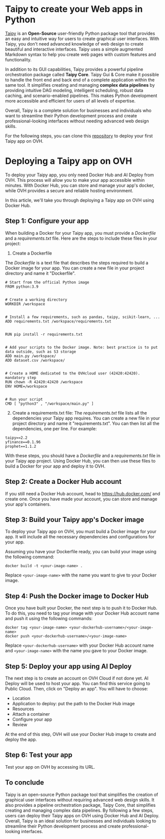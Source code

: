 # Taipy to create your Web apps in Python

[Taipy](https://www.taipy.io/) is an **Open-Source** user-friendly Python package tool that provides an easy and intuitive way for users to create graphical user interfaces. With Taipy, you don't need advanced knowledge of web design to create beautiful and interactive interfaces. Taipy uses a simple augmented Markdown syntax to help you create web pages with custom features and functionality.

In addition to its GUI capabilities, Taipy provides a powerful pipeline orchestration package called **Taipy Core**. Taipy Gui & Core make it possible to handle the front end and back end of a complete application within the same tool. It simplifies creating and managing **complex data pipelines** by providing intuitive DAG modeling, intelligent scheduling, robust data caching, and scenario-enabled pipelines. This makes Python development more accessible and efficient for users of all levels of expertise.

Overall, Taipy is a complete solution for businesses and individuals who want to streamline their Python development process and create professional-looking interfaces without needing advanced web design skills.

For the following steps, you can clone this [repository](https://github.com/FlorianJacta/OVH_Tutorial) to deploy your first Taipy app on OVH.

# Deploying a Taipy app on OVH

To deploy your Taipy app, you only need Docker Hub and AI Deploy from OVH. This process will allow you to make your app accessible within minutes. With Docker Hub, you can store and manage your app's docker, while OVH provides a secure and reliable hosting environment.

In this article, we'll take you through deploying a Taipy app on OVH using Docker Hub.

## Step 1: Configure your app

When building a Docker for your Taipy app, you must provide a _Dockerfile_ and a _requirements.txt_ file. Here are the steps to include these files in your project:

1. Create a Dockerfile

The _Dockerfile_ is a text file that describes the steps required to build a Docker image for your app. You can create a new file in your project directory and name it "Dockerfile".
 
 ```
# Start from the official Python image
FROM python:3.9


# Create a working directory
WORKDIR /workspace


# Install a few requirements, such as pandas, taipy, scikit-learn, ...
ADD requirements.txt /workspace/requirements.txt


RUN pip install -r requirements.txt


# Add your scripts to the Docker image. Note: best practice is to put data outside, such as S3 storage
ADD main.py /workspace/
ADD dataset.csv /workspace/


# Create a HOME dedicated to the OVHcloud user (42420:42420). mandatory step
RUN chown -R 42420:42420 /workspace
ENV HOME=/workspace


# Run your script
CMD [ "python3" , "/workspace/main.py" ]
```

2. Create a requirements.txt file:
The _requirements.txt_ file lists all the dependencies your Taipy app requires. You can create a new file in your project directory and name it "requirements.txt". You can then list all the dependencies, one per line. For example:

```
taipy==2.2
yfinance==0.1.96
prophet==1.1.2
```

With these steps, you should have a _Dockerfile_ and a _requirements.txt_ file in your Taipy app project. Using Docker Hub, you can then use these files to build a Docker for your app and deploy it to OVH.

## Step 2: Create a Docker Hub account

If you still need a Docker Hub account, head to https://hub.docker.com/ and create one. Once you have made your account, you can store and manage your app's containers.

## Step 3: Build your Taipy app's Docker image

To deploy your Taipy app on OVH, you must build a Docker image for your app. It will include all the necessary dependencies and configurations for your app.

Assuming you have your Dockerfile ready, you can build your image using the following command:

```
docker build -t <your-image-name> .
```

Replace `<your-image-name>` with the name you want to give to your Docker image.
 
## Step 4: Push the Docker image to Docker Hub

Once you have built your Docker, the next step is to push it to Docker Hub. To do this, you need to tag your image with your Docker Hub account name and push it using the following commands:

```
docker tag <your-image-name> <your-dockerhub-username>/<your-image-name>
docker push <your-dockerhub-username>/<your-image-name>
```

Replace `<your-dockerhub-username>` with your Docker Hub account name and `<your-image-name>` with the name you gave to your Docker image.

## Step 5: Deploy your app using AI Deploy

The next step is to create an account on OVH Cloud if not done yet. AI Deploy will be used to host your app. You can find this service going to Public Cloud. Then, click on "Deploy an app". You will have to choose:
- Location
- Application to deploy: put the path to the Docker Hub image
- Resources
- Attach a container
- Configure your app
- Review

At the end of this step, OVH will use your Docker Hub image to create and deploy the app.

## Step 6: Test your app

Test your app on OVH by accessing its URL.

## To conclude

Taipy is an open-source Python package tool that simplifies the creation of graphical user interfaces without requiring advanced web design skills. It also provides a pipeline orchestration package, Taipy Core, that simplifies creating and managing complex data pipelines. By following a few steps, users can deploy their Taipy apps on OVH using Docker Hub and AI Deploy. Overall, Taipy is an ideal solution for businesses and individuals looking to streamline their Python development process and create professional-looking interfaces.
